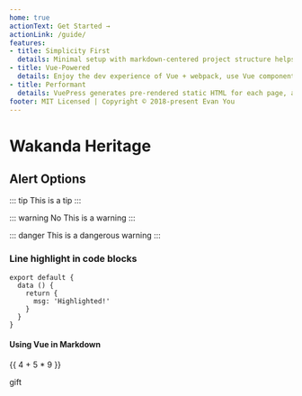 ```yaml
---
home: true
actionText: Get Started →
actionLink: /guide/
features:
- title: Simplicity First
  details: Minimal setup with markdown-centered project structure helps you focus on writing.
- title: Vue-Powered
  details: Enjoy the dev experience of Vue + webpack, use Vue components in markdown, and develop custom themes with Vue.
- title: Performant
  details: VuePress generates pre-rendered static HTML for each page, and runs as an SPA once a page is loaded.
footer: MIT Licensed | Copyright © 2018-present Evan You
---
```

# Wakanda Heritage

## Alert Options

::: tip
This is a tip
:::

::: warning No
This is a warning
:::

::: danger
This is a dangerous warning
:::

### Line highlight in code blocks

``` js{4,2}
export default {
  data () {
    return {
      msg: 'Highlighted!'
    }
  }
}
```

#### Using Vue in Markdown

{{ 4 + 5 * 9 }}

<span v-for="i in 4">gift</span>

<demo-1/>
